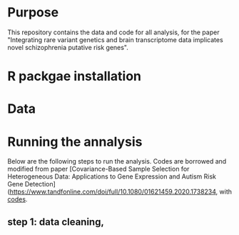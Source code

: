 # Purpose 
This repository contains the data and code for all analysis, for the paper "Integrating rare variant genetics and brain transcriptome data implicates novel schizophrenia putative risk genes".

# R packgae installation 

# Data 

# Running the annalysis

Below are the following steps to run the analysis. Codes are borrowed and modified from paper [Covariance-Based Sample Selection for Heterogeneous Data: Applications to Gene Expression and Autism Risk Gene Detection](https://www.tandfonline.com/doi/full/10.1080/01621459.2020.1738234, with [codes](https://github.com/linnykos/covarianceSelection/tree/master).  

## step 1: data cleaning, 
